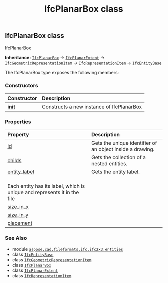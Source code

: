 ﻿---
title: IfcPlanarBox class
second_title: Aspose.CAD for Python via .NET API References
description: 
type: docs
weight: 3590
url: /python-net/aspose.cad.fileformats.ifc.ifc2x3.entities/ifcplanarbox/
is_root: false
---

## IfcPlanarBox class

IfcPlanarBox



**Inheritance:** [`IfcPlanarBox`](/cad/python-net/aspose.cad.fileformats.ifc.ifc2x3.entities/ifcplanarbox) → 
[`IfcPlanarExtent`](/cad/python-net/aspose.cad.fileformats.ifc.ifc2x3.entities/ifcplanarextent) → 
[`IfcGeometricRepresentationItem`](/cad/python-net/aspose.cad.fileformats.ifc.ifc2x3.entities/ifcgeometricrepresentationitem) → 
[`IfcRepresentationItem`](/cad/python-net/aspose.cad.fileformats.ifc.ifc2x3.entities/ifcrepresentationitem) → 
[`IfcEntityBase`](/cad/python-net/aspose.cad.fileformats.ifc/ifcentitybase)



The IfcPlanarBox type exposes the following members:

### Constructors
| Constructor | Description |
| :- | :- |
| [__init__](/cad/python-net/aspose.cad.fileformats.ifc.ifc2x3.entities/ifcplanarbox/__init__/#) | Constructs a new instance of IfcPlanarBox |


### Properties
| Property | Description |
| :- | :- |
| [id](/cad/python-net/aspose.cad.fileformats.ifc.ifc2x3.entities/ifcplanarbox/id) | Gets the unique identifier of an object inside a drawing. |
| [childs](/cad/python-net/aspose.cad.fileformats.ifc.ifc2x3.entities/ifcplanarbox/childs) | Gets the collection of a nested entities. |
| [entity_label](/cad/python-net/aspose.cad.fileformats.ifc.ifc2x3.entities/ifcplanarbox/entity_label) | Gets the entity label.<br/>Each entity has its label, which is unique and represents it in the file |
| [size_in_x](/cad/python-net/aspose.cad.fileformats.ifc.ifc2x3.entities/ifcplanarbox/size_in_x) |  |
| [size_in_y](/cad/python-net/aspose.cad.fileformats.ifc.ifc2x3.entities/ifcplanarbox/size_in_y) |  |
| [placement](/cad/python-net/aspose.cad.fileformats.ifc.ifc2x3.entities/ifcplanarbox/placement) |  |



### See Also
* module [`aspose.cad.fileformats.ifc.ifc2x3.entities`](..)
* class [`IfcEntityBase`](/cad/python-net/aspose.cad.fileformats.ifc/ifcentitybase)
* class [`IfcGeometricRepresentationItem`](/cad/python-net/aspose.cad.fileformats.ifc.ifc2x3.entities/ifcgeometricrepresentationitem)
* class [`IfcPlanarBox`](/cad/python-net/aspose.cad.fileformats.ifc.ifc2x3.entities/ifcplanarbox)
* class [`IfcPlanarExtent`](/cad/python-net/aspose.cad.fileformats.ifc.ifc2x3.entities/ifcplanarextent)
* class [`IfcRepresentationItem`](/cad/python-net/aspose.cad.fileformats.ifc.ifc2x3.entities/ifcrepresentationitem)
